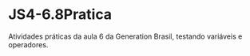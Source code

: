 # JS4-6.8Pratica
Atividades práticas da aula 6 da Generation Brasil, testando variáveis e operadores.

